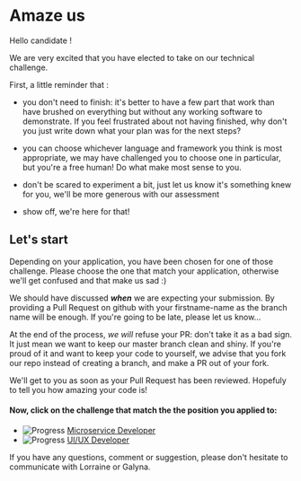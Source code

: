 # Amaze us

Hello candidate !

We are very excited that you have elected to take on our technical challenge.

First, a little reminder that :
- you don't need to finish: it's better to have a few part that work than have brushed on everything but without any working 
software to demonstrate. 
If you feel frustrated about not having finished, why don't you just write down what your plan was for the next steps?

- you can choose whichever language and framework you think is most appropriate, we may have challenged you to choose one 
in particular, but you're a free human! Do what make most sense to you.

- don't be scared to experiment a bit, just let us know it's something knew for you, we'll be more generous with our assessment

- show off, we're here for that!

## Let's start
Depending on your application, you have been chosen for one of those challenge.
Please choose the one that match your application, otherwise we'll get confused and that make us sad :)

We should have discussed **_when_** we are expecting your submission.
By providing a Pull Request on github with your firstname-name as the branch name will be enough.
If you're going to be late, please let us know...

At the end of the process, _we will_ refuse your PR: don't take it as a bad sign. 
It just mean we want to keep our master branch clean and shiny. 
If you're proud of it and want to keep your code to yourself, we advise that you fork our repo instead of creating a 
branch, and make a PR out of your fork.

We'll get to you as soon as your Pull Request has been reviewed.
Hopefuly to tell you how amazing your code is!

#### Now, click on the challenge that match the the position you applied to:

+ ![Progress](http://progressed.io/bar/0)   [Microservice Developer](/microservice) 
+ ![Progress](http://progressed.io/bar/0)   [UI/UX Developer](/uiux) 


If you have any questions, comment or suggestion, please don't hesitate to communicate with Lorraine or Galyna.
